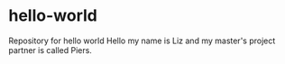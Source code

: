# hello-world
Repository for hello world 
Hello my name is Liz and my master's project partner is called Piers.
